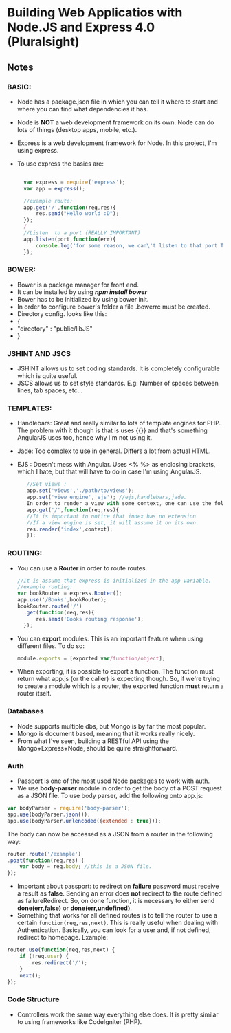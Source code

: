 # Building Web Applicatios with Node.JS and Express 4.0 (Pluralsight)
## Notes
### BASIC:
- Node has a package.json file in which you can tell it where to start and where you can find what dependencies it has.
- Node is **NOT** a web development framework on its own. Node can do lots of things (desktop apps, mobile, etc.).
- Express is a web development framework for Node. In this project, I'm using express.
- To use express the basics are:

  ```js

    var express = require('express');
    var app = express();

    //example route:
    app.get('/',function(req,res){
        res.send("Hello world :D");
    });
    /
    //Listen  to a port (REALLY IMPORTANT)
    app.listen(port,function(err){
        console.log('for some reason, we can\'t listen to that port T.T');
    });
  ```

### BOWER:
- Bower is a package manager for front end.
- It can be installed by using **_npm install bower_**
- Bower has to be initialized by using bower init.
- In order to configure bower's folder a file .bowerrc must be created.
- Directory config. looks like this:
- {
- "directory" : "public/libJS"
- }

### JSHINT AND JSCS
- JSHINT allows us to set coding standards. It is completely configurable which is quite useful.
- JSCS allows us to set style standards. E.g: Number of spaces between lines, tab spaces, etc...

### TEMPLATES:
- Handlebars: Great and really similar to lots of template engines for PHP. The problem with it though is that is uses {{}} and that's something AngularJS uses too, hence why I'm not using it.
- Jade: Too complex to use in general. Differs a lot from actual HTML.
- EJS : Doesn't mess with Angular. Uses <% %> as enclosing brackets, which I hate, but that will have to do in case I'm using AngularJS.

  ```js
     //Set views :
     app.set('views','./path/to/views');
     app.set('view engine','ejs'); //ejs,handlebars,jade.
     In order to render a view with some context, one can use the following:
     app.get('/',function(req,res){
     //It is important to notice that index has no extension
     //If a view engine is set, it will assume it on its own.
     res.render('index',context);
     });
  ```

### ROUTING:
- You can use a **Router** in order to route routes.

  ```js
  //It is assume that express is initialized in the app variable.
  //example routing:
  var bookRouter = express.Router();
  app.use('/Books',bookRouter);
  bookRouter.route('/')
    .get(function(req,res){
        res.send('Books routing response');
    });
  ```

- You can **export** modules. This is an important feature when using different files. To do so:

  ```js
  module.exports = [exported var/function/object];
  ```

- When exporting, it is possible to export a function. The function must return what app.js (or the caller) is expecting though. So, if we're trying to create a module which is a router, the exported function **must** return a router itself.

### Databases
- Node supports multiple dbs, but Mongo is by far the most popular.
- Mongo is document based, meaning that it works really nicely.
- From what I've seen, building a RESTful API using the Mongo+Express+Node, should be quire straightforward.

### Auth
- Passport is one of the most used Node packages to work with auth.
- We use **body-parser** module in order to get the body of a POST request as a JSON file. To use body parser, add the following onto app.js:

```js
var bodyParser = require('body-parser');
app.use(bodyParser.json());
app.use(bodyParser.urlencoded({extended : true}));
```

The body can now be accessed as a JSON from a router in the following way:

```js
router.route('/example')
.post(function(req,res) {
    var body = req.body; //this is a JSON file.
});
```

- Important about passport: to redirect on **failure** password must receive a result as **false**. Sending an error does **not** redirect to the route defined as failureRedirect. So, on done function, it is necessary to either send **done(err,false)** or **done(err,undefined)**.
- Something that works for all defined routes is to tell the router to use a certain `function(req,res,next)`. This is really useful when dealing with Authentication. Basically, you can look for a user and, if not defined, redirect to homepage. Example:

```js
router.use(function(req,res,next) {
    if (!req.user) {
        res.redirect('/');
    }
    next();
});
```

### Code Structure
- Controllers work the same way everything else does. It is pretty similar to using frameworks like CodeIgniter (PHP).

